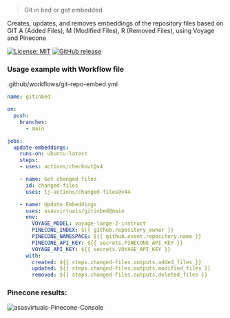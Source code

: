 > Git in bed or get embedded

Creates, updates, and removes embeddings of the repository files based on GIT A (Added Files), M (Modified Files), R (Removed Files), using Voyage and Pinecone

[![License: MIT](https://img.shields.io/badge/License-MIT-yellow.svg)](https://opensource.org/licenses/MIT)
[![GitHub release](https://img.shields.io/github/release/asasvirtuais/gitinbed.svg)](https://GitHub.com/asasvirtuais/gitinbed/releases/)

### Usage example with Workflow file

.github/workflows/git-repo-embed.yml
```.yml
name: gitinbed

on:
  push:
    branches:
      - main

jobs:
  update-embeddings:
    runs-on: ubuntu-latest
    steps:
    - uses: actions/checkout@v4

    - name: Get changed files
      id: changed-files
      uses: tj-actions/changed-files@v44

    - name: Update Embeddings
      uses: asasvirtuais/gitinbed@main
      env:
        VOYAGE_MODEL: voyage-large-2-instruct
        PINECONE_INDEX: ${{ github.repository_owner }}
        PINECONE_NAMESPACE: ${{ github.event.repository.name }}
        PINECONE_API_KEY: ${{ secrets.PINECONE_API_KEY }}
        VOYAGE_API_KEY: ${{ secrets.VOYAGE_API_KEY }}
      with:
        created: ${{ steps.changed-files.outputs.added_files }}
        updated: ${{ steps.changed-files.outputs.modified_files }}
        removed: ${{ steps.changed-files.outputs.deleted_files }}
```

### Pinecone results:
![asasvirtuais-Pinecone-Console](https://github.com/user-attachments/assets/6ed20d9e-f541-417e-a868-031159dab564)
